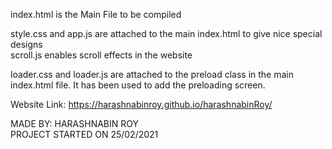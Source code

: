 index.html is the Main File to be compiled <br>

style.css and app.js are attached to the main index.html to give nice special designs <br>
scroll.js enables scroll effects in the website <br>

loader.css and loader.js are attached to the preload class in the main index.html file. It has been used to add the preloading screen. <br>

Website Link: https://harashnabinroy.github.io/harashnabinRoy/

MADE BY: HARASHNABIN ROY <br>
PROJECT STARTED ON 25/02/2021
